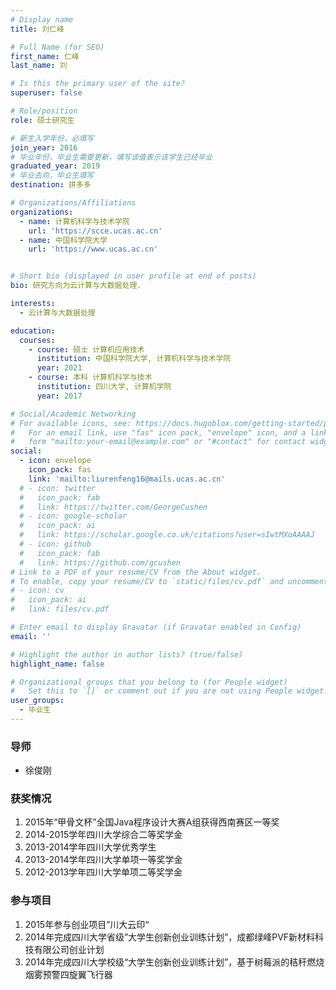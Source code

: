 ```yaml
---
# Display name
title: 刘仁峰

# Full Name (for SEO)
first_name: 仁峰
last_name: 刘

# Is this the primary user of the site?
superuser: false

# Role/position
role: 硕士研究生 

# 新生入学年份，必填写
join_year: 2016
# 毕业年份，毕业生需要更新，填写该值表示该学生已经毕业
graduated_year: 2019
# 毕业去向，毕业生填写
destination: 拼多多

# Organizations/Affiliations
organizations:
  - name: 计算机科学与技术学院
    url: 'https://scce.ucas.ac.cn'  
  - name: 中国科学院大学
    url: 'https://www.ucas.ac.cn'


# Short bio (displayed in user profile at end of posts)
bio: 研究方向为云计算与大数据处理.

interests:
  - 云计算与大数据处理

education:
  courses:
    - course: 硕士 计算机应用技术
      institution: 中国科学院大学, 计算机科学与技术学院
      year: 2021
    - course: 本科 计算机科学与技术
      institution: 四川大学, 计算机学院
      year: 2017

# Social/Academic Networking
# For available icons, see: https://docs.hugoblox.com/getting-started/page-builder/#icons
#   For an email link, use "fas" icon pack, "envelope" icon, and a link in the
#   form "mailto:your-email@example.com" or "#contact" for contact widget.
social:
  - icon: envelope
    icon_pack: fas
    link: 'mailto:liurenfeng16@mails.ucas.ac.cn'
  # - icon: twitter
  #   icon_pack: fab
  #   link: https://twitter.com/GeorgeCushen
  # - icon: google-scholar
  #   icon_pack: ai
  #   link: https://scholar.google.co.uk/citations?user=sIwtMXoAAAAJ
  # - icon: github
  #   icon_pack: fab
  #   link: https://github.com/gcushen
# Link to a PDF of your resume/CV from the About widget.
# To enable, copy your resume/CV to `static/files/cv.pdf` and uncomment the lines below.
# - icon: cv
#   icon_pack: ai
#   link: files/cv.pdf

# Enter email to display Gravatar (if Gravatar enabled in Config)
email: ''

# Highlight the author in author lists? (true/false)
highlight_name: false

# Organizational groups that you belong to (for People widget)
#   Set this to `[]` or comment out if you are not using People widget.
user_groups:
  - 毕业生
---
```

### **导师** 
 - 徐俊刚

### **获奖情况**

1. 2015年“甲骨文杯”全国Java程序设计大赛A组获得西南赛区一等奖
2. 2014-2015学年四川大学综合二等奖学金
3. 2013-2014学年四川大学优秀学生
4. 2013-2014学年四川大学单项一等奖学金
5. 2012-2013学年四川大学单项二等奖学金

### 参与项目
1. 2015年参与创业项目”川大云印“
2. 2014年完成四川大学省级”大学生创新创业训练计划”，成都绿峰PVF新材料科技有限公司创业计划
3. 2014年完成四川大学校级“大学生创新创业训练计划”，基于树莓派的秸秆燃烧烟雾预警四旋翼飞行器